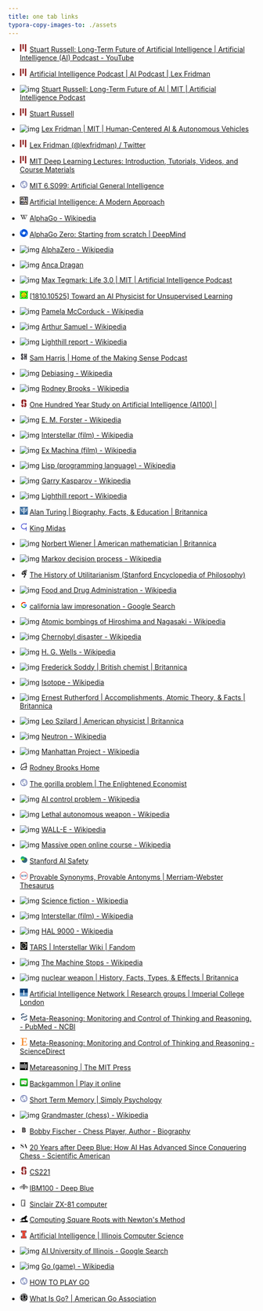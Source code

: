 ```yaml
---
title: one tab links
typora-copy-images-to: ./assets
---
```




* ![img](assets/favicons.png) [Stuart Russell: Long-Term Future of Artificial Intelligence | Artificial Intelligence (AI) Podcast - YouTube](https://www.youtube.com/watch?v=KsZI5oXBC0k)      

* ![img](assets/favicons.png) [Artificial Intelligence Podcast | AI Podcast | Lex Fridman](https://lexfridman.com/ai/)      

* ![img](https://www.google.com/s2/favicons?domain=lexfridman.com) [Stuart Russell: Long-Term Future of AI | MIT | Artificial Intelligence Podcast](https://lexfridman.com/stuart-russell/)      

* ![img](assets/favicons.png) [Stuart Russell](https://people.eecs.berkeley.edu/~russell/)      

* ![img](https://www.google.com/s2/favicons?domain=lexfridman.com) [Lex Fridman | MIT | Human-Centered AI & Autonomous Vehicles](https://lexfridman.com/)      

* ![img](assets/favicons.png) [Lex Fridman (@lexfridman) / Twitter](https://twitter.com/lexfridman?ref_src=twsrc^google|twcamp^serp|twgr^author)      

* ![img](assets/favicons.png) [MIT Deep Learning Lectures: Introduction, Tutorials, Videos, and Course Materials](https://deeplearning.mit.edu/)      

* ![img](assets/favicons-1579460611208.png) [MIT 6.S099: Artificial General Intelligence](https://agi.mit.edu/)      

* ![img](assets/favicons-1579460611216.png) [Artificial Intelligence: A Modern Approach](http://aima.cs.berkeley.edu/)      

* ![img](assets/favicons-1579460611219.png) [AlphaGo - Wikipedia](https://en.wikipedia.org/wiki/AlphaGo)      

* ![img](assets/favicons-1579460611230.png) [AlphaGo Zero: Starting from scratch | DeepMind](https://deepmind.com/blog/article/alphago-zero-starting-scratch)      

* ![img](https://www.google.com/s2/favicons?domain=en.wikipedia.org) [AlphaZero - Wikipedia](https://en.wikipedia.org/wiki/AlphaZero)      

* ![img](https://www.google.com/s2/favicons?domain=people.eecs.berkeley.edu) [Anca Dragan](https://people.eecs.berkeley.edu/~anca/)      

* ![img](https://www.google.com/s2/favicons?domain=lexfridman.com) [Max Tegmark: Life 3.0 | MIT | Artificial Intelligence Podcast](https://lexfridman.com/max-tegmark/)      

* ![img](assets/favicons-1579460611265.png) [[1810.10525\] Toward an AI Physicist for Unsupervised Learning](https://arxiv.org/abs/1810.10525)      

* ![img](https://www.google.com/s2/favicons?domain=en.wikipedia.org) [Pamela McCorduck - Wikipedia](https://en.wikipedia.org/wiki/Pamela_McCorduck)      

* ![img](https://www.google.com/s2/favicons?domain=en.wikipedia.org) [Arthur Samuel - Wikipedia](https://en.wikipedia.org/wiki/Arthur_Samuel)      

* ![img](https://www.google.com/s2/favicons?domain=en.wikipedia.org) [Lighthill report - Wikipedia](https://en.wikipedia.org/wiki/Lighthill_report)      

* ![img](assets/favicons-1579460611307.png) [Sam Harris | Home of the Making Sense Podcast](https://samharris.org/)      

* ![img](https://www.google.com/s2/favicons?domain=en.wikipedia.org) [Debiasing - Wikipedia](https://en.wikipedia.org/wiki/Debiasing)      

* ![img](https://www.google.com/s2/favicons?domain=en.wikipedia.org) [Rodney Brooks - Wikipedia](https://en.wikipedia.org/wiki/Rodney_Brooks)      

* ![img](assets/favicons-1579460611328.png) [One Hundred Year Study on Artificial Intelligence (AI100) |](https://ai100.stanford.edu/)      

* ![img](https://www.google.com/s2/favicons?domain=en.wikipedia.org) [E. M. Forster - Wikipedia](https://en.wikipedia.org/wiki/E._M._Forster)      

* ![img](https://www.google.com/s2/favicons?domain=en.wikipedia.org) [Interstellar (film) - Wikipedia](https://en.wikipedia.org/wiki/Interstellar_(film))      

* ![img](https://www.google.com/s2/favicons?domain=en.wikipedia.org) [Ex Machina (film) - Wikipedia](https://en.wikipedia.org/wiki/Ex_Machina_(film))      

* ![img](https://www.google.com/s2/favicons?domain=en.wikipedia.org) [Lisp (programming language) - Wikipedia](https://en.wikipedia.org/wiki/Lisp_(programming_language))      

* ![img](https://www.google.com/s2/favicons?domain=en.wikipedia.org) [Garry Kasparov - Wikipedia](https://en.wikipedia.org/wiki/Garry_Kasparov)      

* ![img](https://www.google.com/s2/favicons?domain=en.wikipedia.org) [Lighthill report - Wikipedia](https://en.wikipedia.org/wiki/Lighthill_report)      

* ![img](assets/favicons-1579460611377.png) [Alan Turing | Biography, Facts, & Education | Britannica](https://www.britannica.com/biography/Alan-Turing)      

* ![img](assets/favicons-1579460611385.png) [King Midas](https://www.greekmythology.com/Myths/Mortals/King_Midas/king_midas.html)      

* ![img](https://www.google.com/s2/favicons?domain=www.britannica.com) [Norbert Wiener | American mathematician | Britannica](https://www.britannica.com/biography/Norbert-Wiener)      

* ![img](https://www.google.com/s2/favicons?domain=en.wikipedia.org) [Markov decision process - Wikipedia](https://en.wikipedia.org/wiki/Markov_decision_process)      

* ![img](assets/favicons-1579460611402.png) [The History of Utilitarianism (Stanford Encyclopedia of Philosophy)](https://plato.stanford.edu/entries/utilitarianism-history/)      

* ![img](https://www.google.com/s2/favicons?domain=en.wikipedia.org) [Food and Drug Administration - Wikipedia](https://en.wikipedia.org/wiki/Food_and_Drug_Administration)      

* ![img](assets/favicons-1579460611415.png) [california law impresonation - Google Search](https://www.google.com/search?client=ubuntu&channel=fs&q=california+law+impresonation&ie=utf-8&oe=utf-8)      

* ![img](https://www.google.com/s2/favicons?domain=en.wikipedia.org) [Atomic bombings of Hiroshima and Nagasaki - Wikipedia](https://en.wikipedia.org/wiki/Atomic_bombings_of_Hiroshima_and_Nagasaki)      

* ![img](https://www.google.com/s2/favicons?domain=en.wikipedia.org) [Chernobyl disaster - Wikipedia](https://en.wikipedia.org/wiki/Chernobyl_disaster)      

* ![img](https://www.google.com/s2/favicons?domain=en.wikipedia.org) [H. G. Wells - Wikipedia](https://en.wikipedia.org/wiki/H._G._Wells)      

* ![img](https://www.google.com/s2/favicons?domain=www.britannica.com) [Frederick Soddy | British chemist | Britannica](https://www.britannica.com/biography/Frederick-Soddy)      

* ![img](https://www.google.com/s2/favicons?domain=en.wikipedia.org) [Isotope - Wikipedia](https://en.wikipedia.org/wiki/Isotope)      

* ![img](https://www.google.com/s2/favicons?domain=www.britannica.com) [Ernest Rutherford | Accomplishments, Atomic Theory, & Facts | Britannica](https://www.britannica.com/biography/Ernest-Rutherford)      

* ![img](https://www.google.com/s2/favicons?domain=www.britannica.com) [Leo Szilard | American physicist | Britannica](https://www.britannica.com/biography/Leo-Szilard)      

* ![img](https://www.google.com/s2/favicons?domain=en.wikipedia.org) [Neutron - Wikipedia](https://en.wikipedia.org/wiki/Neutron)      

* ![img](https://www.google.com/s2/favicons?domain=en.wikipedia.org) [Manhattan Project - Wikipedia](https://en.wikipedia.org/wiki/Manhattan_Project)      

* ![img](assets/favicons-1579460611475.png) [Rodney Brooks Home](https://people.csail.mit.edu/brooks/)      

* ![img](assets/favicons-1579460611482.png) [The gorilla problem | The Enlightened Economist](http://www.enlightenmenteconomics.com/blog/index.php/2019/10/the-gorilla-problem/)      

* ![img](https://www.google.com/s2/favicons?domain=en.wikipedia.org) [AI control problem - Wikipedia](https://en.wikipedia.org/wiki/AI_control_problem)      

* ![img](https://www.google.com/s2/favicons?domain=en.wikipedia.org) [Lethal autonomous weapon - Wikipedia](https://en.wikipedia.org/wiki/Lethal_autonomous_weapon)      

* ![img](https://www.google.com/s2/favicons?domain=en.wikipedia.org) [WALL-E - Wikipedia](https://en.wikipedia.org/wiki/WALL-E)      

* ![img](https://www.google.com/s2/favicons?domain=en.wikipedia.org) [Massive open online course - Wikipedia](https://en.wikipedia.org/wiki/Massive_open_online_course)      

* ![img](assets/favicons-1579460611512.png) [Stanford AI Safety](http://aisafety.stanford.edu/)      

* ![img](assets/favicons-1579460611522.png) [Provable Synonyms, Provable Antonyms | Merriam-Webster Thesaurus](https://www.merriam-webster.com/thesaurus/provable)      

* ![img](https://www.google.com/s2/favicons?domain=en.wikipedia.org) [Science fiction - Wikipedia](https://en.wikipedia.org/wiki/Science_fiction)      

* ![img](https://www.google.com/s2/favicons?domain=en.wikipedia.org) [Interstellar (film) - Wikipedia](https://en.wikipedia.org/wiki/Interstellar_(film))      

* ![img](https://www.google.com/s2/favicons?domain=en.wikipedia.org) [HAL 9000 - Wikipedia](https://en.wikipedia.org/wiki/HAL_9000)      

* ![img](assets/favicons-1579460611547.png) [TARS | Interstellar Wiki | Fandom](https://interstellarfilm.fandom.com/wiki/TARS)      

* ![img](https://www.google.com/s2/favicons?domain=en.wikipedia.org) [The Machine Stops - Wikipedia](https://en.wikipedia.org/wiki/The_Machine_Stops)      

* ![img](https://www.google.com/s2/favicons?domain=www.britannica.com) [nuclear weapon | History, Facts, Types, & Effects | Britannica](https://www.britannica.com/technology/nuclear-weapon)      

* ![img](assets/favicons-1579460611569.png) [Artificial Intelligence Network | Research groups | Imperial College London](https://www.imperial.ac.uk/artificial-intelligence)      

* ![img](assets/favicons-1579460611578.png) [Meta-Reasoning: Monitoring and Control of Thinking and Reasoning. - PubMed - NCBI](https://www.ncbi.nlm.nih.gov/pubmed/28625355)      

* ![img](assets/favicons-1579460611583.png) [Meta-Reasoning: Monitoring and Control of Thinking and Reasoning - ScienceDirect](https://www.sciencedirect.com/science/article/abs/pii/S1364661317301055)      

* ![img](assets/favicons-1579460611601.png) [Metareasoning | The MIT Press](https://mitpress.mit.edu/books/metareasoning)      

* ![img](assets/favicons-1579460611620.png) [Backgammon | Play it online](https://cardgames.io/backgammon/)      

* ![img](assets/favicons-1579460611631.png) [Short Term Memory | Simply Psychology](https://www.simplypsychology.org/short-term-memory.html)      

* ![img](https://www.google.com/s2/favicons?domain=en.wikipedia.org) [Grandmaster (chess) - Wikipedia](https://en.wikipedia.org/wiki/Grandmaster_(chess))      

* ![img](assets/favicons-1579460611649.png) [Bobby Fischer - Chess Player, Author - Biography](https://www.biography.com/athlete/bobby-fischer)      

* ![img](assets/favicons-1579460611658.png) [20 Years after Deep Blue: How AI Has Advanced Since Conquering Chess - Scientific American](https://www.scientificamerican.com/article/20-years-after-deep-blue-how-ai-has-advanced-since-conquering-chess/)      

* ![img](assets/favicons-1579460611665.png) [CS221](https://stanford.edu/~cpiech/cs221/apps/deepBlue.html)      

* ![img](assets/favicons-1579460611684.png) [IBM100 - Deep Blue](https://www.ibm.com/ibm/history/ibm100/us/en/icons/deepblue/)      

* ![img](assets/favicons-1579460611699.png) [Sinclair ZX-81 computer](http://oldcomputers.net/zx81.html)      

* ![img](assets/favicons-1579460611713.png) [Computing Square Roots with Newton's Method](https://pages.mtu.edu/~shene/COURSES/cs201/NOTES/chap06/sqrt-1.html)      

* ![img](assets/favicons-1579460611722.png) [Artificial Intelligence | Illinois Computer Science](https://cs.illinois.edu/research/artificial-intelligence)      

* ![img](https://www.google.com/s2/favicons?domain=www.google.com) [AI University of Illinois - Google Search](https://www.google.com/search?client=ubuntu&channel=fs&q=AI+University+of+Illinois&ie=utf-8&oe=utf-8)      

* ![img](https://www.google.com/s2/favicons?domain=en.wikipedia.org) [Go (game) - Wikipedia](https://en.wikipedia.org/wiki/Go_(game))      

* ![img](assets/favicons-1579460611760.png) [HOW TO PLAY GO](https://www.kiseido.com/ff.htm)      

* ![img](assets/favicons-1579460611751.png) [What Is Go? | American Go Association](https://www.usgo.org/what-go)      